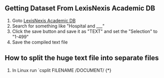 ## Getting Dataset From LexisNexis Academic DB
1. Goto [LexisNexis Academic DB](http://www.lexisnexis.com/hottopics/lnacademic/?shr=t&sfi=AC00NBEasySrch)
2. Search for something like "Hospital and ___" 
3. Click the save button and save it as "TEXT" and set the "Selection" to "1-499"
4. Save the compiled text file

## How to split the huge text file into separate files
1. In Linux run `csplit FILENAME /DOCUMENT/ {*}
